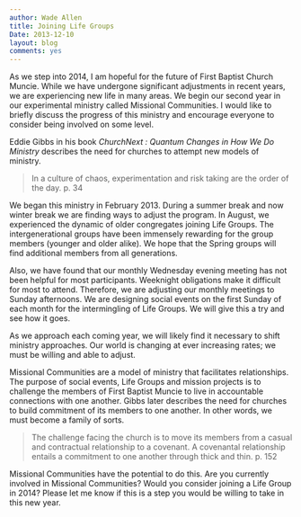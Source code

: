 ```yaml
---
author: Wade Allen
title: Joining Life Groups
Date: 2013-12-10
layout: blog
comments: yes
---
```

 
As we step into 2014, I am hopeful for the future of First Baptist Church Muncie. While we have undergone significant adjustments in recent years, we are experiencing new life in many areas. We begin our second year in our experimental ministry called Missional Communities. I would like to briefly discuss the progress of this ministry and encourage everyone to consider being involved on some level.

Eddie Gibbs in his book *ChurchNext : Quantum Changes in How We Do Ministry* describes the need for churches to attempt new models of ministry.

>In a culture of chaos, experimentation and risk taking are the order of the day. p. 34

We began this ministry in February 2013. During a summer break and now winter break we are finding ways to adjust the program. In August, we experienced the dynamic of older congregates joining Life Groups. The intergenerational groups have been immensely rewarding for the group members (younger and older alike). We hope that the Spring groups will find additional members from all generations. 

Also, we have found that our monthly Wednesday evening meeting has not been helpful for most participants. Weeknight obligations make it difficult for most to attend. Therefore, we are adjusting our monthly meetings to Sunday afternoons. We are designing social events on the first Sunday of each month for the intermingling of Life Groups. We will give this a try and see how it goes.

As we approach each coming year, we will likely find it necessary to shift ministry approaches. Our world is changing at ever increasing rates; we must be willing and able to adjust. 

Missional Communities are a model of ministry that facilitates relationships. The purpose of social events, Life Groups and mission projects is to challenge the members of First Baptist Muncie to live in accountable connections with one another. Gibbs later describes the need for churches to build commitment of its members to one another. In other words, we must become a family of sorts.

>The challenge facing the church is to move its members from a casual and contractual relationship to a covenant.  A covenantal relationship entails a commitment to one another through thick and thin. p. 152

Missional Communities have the potential to do this. Are you currently involved in Missional Communities? Would you consider joining a Life Group in 2014? Please let me know if this is a step you would be willing to take in this new year.
